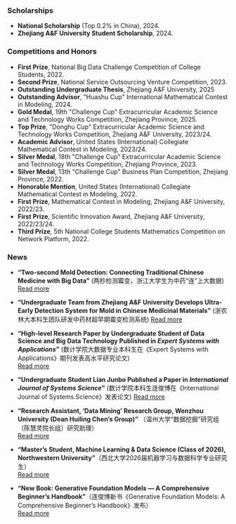 ### Scholarships
- **National Scholarship** (Top 0.2% in China), 2024.
- **Zhejiang A&F University Student Scholarship**, 2024.

### Competitions and Honors
- **First Prize**, National Big Data Challenge Competition of College Students, 2022.
- **Second Prize**, National Service Outsourcing Venture Competition, 2023.
- **Outstanding Undergraduate Thesis**, Zhejiang A&F University, 2025
- **Outstanding Advisor**, "Huashu Cup" International Mathematical Contest in Modeling, 2024.
- **Gold Medal**, 19th "Challenge Cup" Extracurricular Academic Science and Technology Works Competition, Zhejiang Province, 2025.
- **Top Prize**, "Donghu Cup" Extracurricular Academic Science and Technology Works Competition, Zhejiang A&F University, 2023/24.
- **Academic Advisor**, United States (International) Collegiate Mathematical Contest in Modeling, 2023/24.
- **Silver Medal**, 18th "Challenge Cup" Extracurricular Academic Science and Technology Works Competition, Zhejiang Province, 2023.
- **Silver Medal**, 13th "Challenge Cup" Business Plan Competition, Zhejiang Province, 2022.
- **Honorable Mention**, United States (International) Collegiate Mathematical Contest in Modeling, 2022.
- **First Prize**, Mathematical Contest in Modeling, Zhejiang A&F University, 2022/23.
- **First Prize**, Scientific Innovation Award, Zhejiang A&F University, 2022/23/24.
- **Third Prize**, 5th National College Students Mathematics Competition on Network Platform, 2022.

### News
- **“Two-second Mold Detection: Connecting Traditional Chinese Medicine with Big Data”** (两秒检测霉变，浙江大学生为中药“连”上大数据)  
  [Read more](https://tidenews.com.cn/news.html?id=2461870)

- **“Undergraduate Team from Zhejiang A&F University Develops Ultra-Early Detection System for Mold in Chinese Medicinal Materials”** (浙农林大本科生团队研发中药材超早期霉变检测系统) 
  [Read more](https://kjb.zjol.com.cn/html/2023-05/05/content_2826052.htm?div=-1)

- **“High-level Research Paper by Undergraduate Student of Data Science and Big Data Technology Published in *Expert Systems with Applications*”** (数计学院大数据专业本科生在《Expert Systems with Applications》期刊发表高水平研究论文)  
  [Read more](https://www.zafu.edu.cn/info/1162/110660.htm)

- **“Undergraduate Student Lian Junbo Published a Paper in *International Journal of Systems Science*”** (数计学院本科生连俊博在《International Journal of Systems Science》发表论文) 
  [Read more](https://www.zafu.edu.cn/info/1162/113830.htm)

- **“Research Assistant, ‘Data Mining’ Research Group, Wenzhou University (Dean Huiling Chen’s Group)”** （温州大学“数据挖掘”研究组〔陈慧灵院长组〕研究助理）<br>
  [Read more](https://mdm.wzu.edu.cn/pages/members-detail/lianjunbo.htm)

- **“Master’s Student, Machine Learning & Data Science (Class of 2026), Northwestern University”**（西北大学2026届机器学习与数据科学专业研究生）<br>
  [Read more](https://www.mccormick.northwestern.edu/machine-learning-data-science/people/students/class-of-2026/lian-junbo-jacob.html)

- **“New Book: Generative Foundation Models — A Comprehensive Beginner’s Handbook”**（连俊博新书《Generative Foundation Models: A Comprehensive Beginner’s Handbook》发布）<br>
  [Read more](https://www.amazon.com/Generative-Foundation-Models-Comprehensive-Beginners-ebook/dp/B0F9FQ4JKH)
